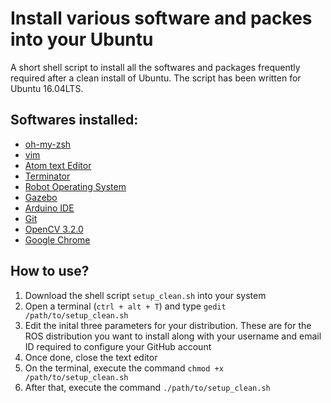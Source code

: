 # Install various software and packes into your Ubuntu
A short shell script to install all the softwares and packages frequently required after a clean install of Ubuntu. The script has been written for Ubuntu 16.04LTS.

## Softwares installed:
* [oh-my-zsh](https://github.com/robbyrussell/oh-my-zsh)
* [vim](http://www.vim.org/download.php)
* [Atom text Editor](https://atom.io/)
* [Terminator](https://wiki.archlinux.org/index.php/Terminator)
* [Robot Operating System](http://wiki.ros.org/ROS/)
* [Gazebo](http://gazebosim.org/)
* [Arduino IDE](https://www.arduino.cc/)
* [Git](https://github.com/)
* [OpenCV 3.2.0](http://opencv.org/)
* [Google Chrome](https://www.google.com/chrome/)

## How to use?
1. Download the shell script `setup_clean.sh` into your system
2. Open a terminal (`ctrl + alt + T`) and type `gedit /path/to/setup_clean.sh`
3. Edit the inital three parameters for your distribution. These are for the ROS distribution you want to install along with your username and email ID required to configure your GitHub account
4. Once done, close the text editor
5. On the terminal, execute the command `chmod +x /path/to/setup_clean.sh`
6. After that, execute the command `./path/to/setup_clean.sh`
